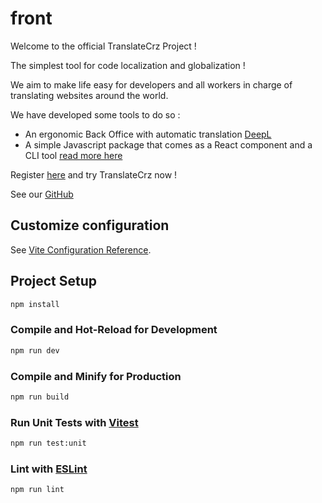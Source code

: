 # front

Welcome to the official TranslateCrz Project !

The simplest tool for code localization and globalization !

We aim to make life easy for developers and all workers in charge of translating websites around the world.

We have developed some tools to do so :
* An ergonomic Back Office with automatic translation [DeepL](https://www.deepl.com/en/translator)
* A simple Javascript package that comes as a React component and a CLI tool [read more here](https://github.com/TranslateCrz/localize)

Register [here](/register) and try TranslateCrz now !

See our [GitHub](https://github.com/TranslateCrz)

## Customize configuration

See [Vite Configuration Reference](https://vitejs.dev/config/).

## Project Setup

```sh
npm install
```

### Compile and Hot-Reload for Development

```sh
npm run dev
```

### Compile and Minify for Production

```sh
npm run build
```

### Run Unit Tests with [Vitest](https://vitest.dev/)

```sh
npm run test:unit
```

### Lint with [ESLint](https://eslint.org/)

```sh
npm run lint
```
